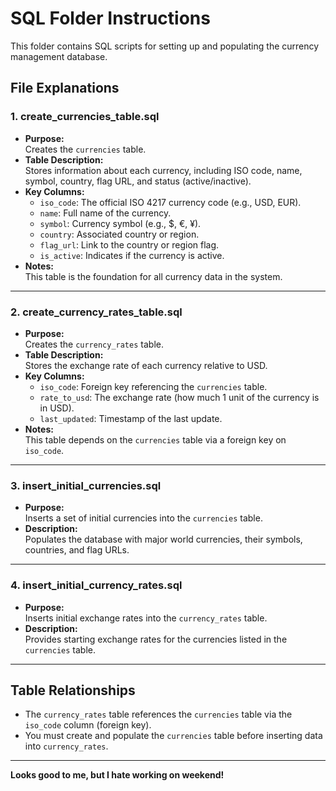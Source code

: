 # SQL Folder Instructions

This folder contains SQL scripts for setting up and populating the currency management database.

## File Explanations

### 1. **create_currencies_table.sql**
- **Purpose:**  
  Creates the `currencies` table.
- **Table Description:**  
  Stores information about each currency, including ISO code, name, symbol, country, flag URL, and status (active/inactive).
- **Key Columns:**  
  - `iso_code`: The official ISO 4217 currency code (e.g., USD, EUR).
  - `name`: Full name of the currency.
  - `symbol`: Currency symbol (e.g., $, €, ¥).
  - `country`: Associated country or region.
  - `flag_url`: Link to the country or region flag.
  - `is_active`: Indicates if the currency is active.
- **Notes:**  
  This table is the foundation for all currency data in the system.

---

### 2. **create_currency_rates_table.sql**
- **Purpose:**  
  Creates the `currency_rates` table.
- **Table Description:**  
  Stores the exchange rate of each currency relative to USD.
- **Key Columns:**  
  - `iso_code`: Foreign key referencing the `currencies` table.
  - `rate_to_usd`: The exchange rate (how much 1 unit of the currency is in USD).
  - `last_updated`: Timestamp of the last update.
- **Notes:**  
  This table depends on the `currencies` table via a foreign key on `iso_code`.

---

### 3. **insert_initial_currencies.sql**
- **Purpose:**  
  Inserts a set of initial currencies into the `currencies` table.
- **Description:**  
  Populates the database with major world currencies, their symbols, countries, and flag URLs.

---

### 4. **insert_initial_currency_rates.sql**
- **Purpose:**  
  Inserts initial exchange rates into the `currency_rates` table.
- **Description:**  
  Provides starting exchange rates for the currencies listed in the `currencies` table.

---

## Table Relationships

- The `currency_rates` table references the `currencies` table via the `iso_code` column (foreign key).
- You must create and populate the `currencies` table before inserting data into `currency_rates`.

---

**Looks good to me, but I hate working on weekend!**